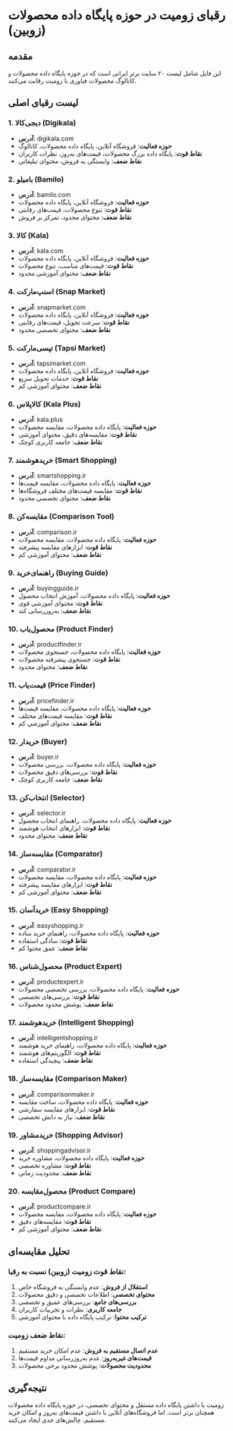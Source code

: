 # رقبای زومیت در حوزه پایگاه داده محصولات (زوبین)

## مقدمه
این فایل شامل لیست ۲۰ سایت برتر ایرانی است که در حوزه پایگاه داده محصولات و کاتالوگ محصولات فناوری با زومیت رقابت می‌کنند.

## لیست رقبای اصلی

### 1. دیجی‌کالا (Digikala)
- **آدرس**: digikala.com
- **حوزه فعالیت**: فروشگاه آنلاین، پایگاه داده محصولات، کاتالوگ
- **نقاط قوت**: پایگاه داده بزرگ محصولات، قیمت‌های به‌روز، نظرات کاربران
- **نقاط ضعف**: وابستگی به فروش، محتوای تبلیغاتی

### 2. بامیلو (Bamilo)
- **آدرس**: bamilo.com
- **حوزه فعالیت**: فروشگاه آنلاین، پایگاه داده محصولات
- **نقاط قوت**: تنوع محصولات، قیمت‌های رقابتی
- **نقاط ضعف**: محتوای محدود، تمرکز بر فروش

### 3. کالا (Kala)
- **آدرس**: kala.com
- **حوزه فعالیت**: فروشگاه آنلاین، پایگاه داده محصولات
- **نقاط قوت**: قیمت‌های مناسب، تنوع محصولات
- **نقاط ضعف**: محتوای آموزشی محدود

### 4. اسنپ‌مارکت (Snap Market)
- **آدرس**: snapmarket.com
- **حوزه فعالیت**: فروشگاه آنلاین، پایگاه داده محصولات
- **نقاط قوت**: سرعت تحویل، قیمت‌های رقابتی
- **نقاط ضعف**: محتوای تخصصی محدود

### 5. تپسی‌مارکت (Tapsi Market)
- **آدرس**: tapsimarket.com
- **حوزه فعالیت**: فروشگاه آنلاین، پایگاه داده محصولات
- **نقاط قوت**: خدمات تحویل سریع
- **نقاط ضعف**: محتوای آموزشی کم

### 6. کالا‌پلاس (Kala Plus)
- **آدرس**: kala.plus
- **حوزه فعالیت**: پایگاه داده محصولات، مقایسه محصولات
- **نقاط قوت**: مقایسه‌های دقیق، محتوای آموزشی
- **نقاط ضعف**: جامعه کاربری کوچک

### 7. خرید‌هوشمند (Smart Shopping)
- **آدرس**: smartshopping.ir
- **حوزه فعالیت**: پایگاه داده محصولات، مقایسه قیمت‌ها
- **نقاط قوت**: مقایسه قیمت‌های مختلف فروشگاه‌ها
- **نقاط ضعف**: محتوای تخصصی محدود

### 8. مقایسه‌کن (Comparison Tool)
- **آدرس**: comparison.ir
- **حوزه فعالیت**: پایگاه داده محصولات، مقایسه محصولات
- **نقاط قوت**: ابزارهای مقایسه پیشرفته
- **نقاط ضعف**: محتوای آموزشی کم

### 9. راهنمای‌خرید (Buying Guide)
- **آدرس**: buyingguide.ir
- **حوزه فعالیت**: پایگاه داده محصولات، آموزش انتخاب محصول
- **نقاط قوت**: محتوای آموزشی قوی
- **نقاط ضعف**: به‌روزرسانی کند

### 10. محصول‌یاب (Product Finder)
- **آدرس**: productfinder.ir
- **حوزه فعالیت**: پایگاه داده محصولات، جستجوی محصولات
- **نقاط قوت**: جستجوی پیشرفته محصولات
- **نقاط ضعف**: محتوای محدود

### 11. قیمت‌یاب (Price Finder)
- **آدرس**: pricefinder.ir
- **حوزه فعالیت**: پایگاه داده محصولات، مقایسه قیمت‌ها
- **نقاط قوت**: مقایسه قیمت‌های مختلف
- **نقاط ضعف**: محتوای آموزشی کم

### 12. خریدار (Buyer)
- **آدرس**: buyer.ir
- **حوزه فعالیت**: پایگاه داده محصولات، بررسی محصولات
- **نقاط قوت**: بررسی‌های دقیق محصولات
- **نقاط ضعف**: جامعه کاربری کوچک

### 13. انتخاب‌کن (Selector)
- **آدرس**: selector.ir
- **حوزه فعالیت**: پایگاه داده محصولات، راهنمای انتخاب محصول
- **نقاط قوت**: ابزارهای انتخاب هوشمند
- **نقاط ضعف**: محتوای محدود

### 14. مقایسه‌ساز (Comparator)
- **آدرس**: comparator.ir
- **حوزه فعالیت**: پایگاه داده محصولات، مقایسه محصولات
- **نقاط قوت**: ابزارهای مقایسه پیشرفته
- **نقاط ضعف**: محتوای آموزشی کم

### 15. خرید‌آسان (Easy Shopping)
- **آدرس**: easyshopping.ir
- **حوزه فعالیت**: پایگاه داده محصولات، راهنمای خرید ساده
- **نقاط قوت**: سادگی استفاده
- **نقاط ضعف**: عمق محتوا کم

### 16. محصول‌شناس (Product Expert)
- **آدرس**: productexpert.ir
- **حوزه فعالیت**: پایگاه داده محصولات، بررسی تخصصی محصولات
- **نقاط قوت**: بررسی‌های تخصصی
- **نقاط ضعف**: پوشش محدود محصولات

### 17. خرید‌هوشمند (Intelligent Shopping)
- **آدرس**: intelligentshopping.ir
- **حوزه فعالیت**: پایگاه داده محصولات، راهنمای خرید هوشمند
- **نقاط قوت**: الگوریتم‌های هوشمند
- **نقاط ضعف**: پیچیدگی استفاده

### 18. مقایسه‌ساز (Comparison Maker)
- **آدرس**: comparisonmaker.ir
- **حوزه فعالیت**: پایگاه داده محصولات، ساخت مقایسه
- **نقاط قوت**: ابزارهای مقایسه سفارشی
- **نقاط ضعف**: نیاز به دانش تخصصی

### 19. خرید‌مشاور (Shopping Advisor)
- **آدرس**: shoppingadvisor.ir
- **حوزه فعالیت**: پایگاه داده محصولات، مشاوره خرید
- **نقاط قوت**: مشاوره تخصصی
- **نقاط ضعف**: محدودیت زمانی

### 20. محصول‌مقایسه (Product Compare)
- **آدرس**: productcompare.ir
- **حوزه فعالیت**: پایگاه داده محصولات، مقایسه محصولات
- **نقاط قوت**: مقایسه‌های دقیق
- **نقاط ضعف**: محتوای آموزشی کم

## تحلیل مقایسه‌ای

### نقاط قوت زومیت (زوبین) نسبت به رقبا:
1. **استقلال از فروش**: عدم وابستگی به فروشگاه خاص
2. **محتوای تخصصی**: اطلاعات تخصصی و دقیق محصولات
3. **بررسی‌های جامع**: بررسی‌های عمیق و تخصصی
4. **جامعه کاربری**: نظرات و تجربیات کاربران
5. **ترکیب محتوا**: ترکیب پایگاه داده با محتوای آموزشی

### نقاط ضعف زومیت:
1. **عدم اتصال مستقیم به فروش**: عدم امکان خرید مستقیم
2. **قیمت‌های غیربه‌روز**: عدم به‌روزرسانی مداوم قیمت‌ها
3. **محدودیت محصولات**: پوشش محدود برخی محصولات

## نتیجه‌گیری

زومیت با داشتن پایگاه داده مستقل و محتوای تخصصی، در حوزه پایگاه داده محصولات همچنان برتر است. اما فروشگاه‌های آنلاین با داشتن قیمت‌های به‌روز و امکان خرید مستقیم، چالش‌های جدی ایجاد می‌کنند. 
